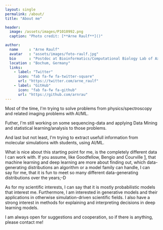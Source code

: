 ```yaml
---
layout: single
permalink: /about/
title: "About me"

header:
  image: /assets/images/P1010992.png
  caption: "Photo credit: [**Arne Raulf**]()"

author:
  name     : "Arne Raulf"
  avatar   : "assets/images/foto-raulf.jpg"
  bio      : "Postdoc at Bioinformatics/Computational Biology Lab of Axel Mosig. AI/ML in physical/biological problems."
  location : "Bochum, Germany" 
  links:
    - label: "Twitter"
      icon: "fab fa-fw fa-twitter-square"
      url: "https://twitter.com/arne_raulf"
    - label: "GitHub"
      icon: "fab fa-fw fa-github"
      url: "https://github.com/arnrau"
---
```

Most of the time, I'm trying to solve problems from physics/spectroscopy and related imaging problems with AI/ML. 

Futher, I'm still working on some sequencing-data and applying Data Mining and statistical learning/analysis to those problems. 

And last but not least, I'm trying to extract usefull information from molecular simulations with students, using AI/ML.

What is nice about this starting point for me, is the completely different data I can work with. If you assume, like Goodfellow, Bengio and Courville [1](https://www.deeplearningbook.org/), that machine learning and deep learning are more about finding out, which data-generating distributions an algorithm or a model family can handle, I can say for me, that it is fun to meet so many different data-generating distributions over the years;-D

As for my scientific interests, I can say that it is mostly probabilistic models that interest me. Furthermore, I am interested in generative models and their applications in otherwise simulation-driven scientific fields. I also have a strong interest in methods for explaining and interpreting decisions in deep learning models.   

I am always open for suggestions and cooperation, so if there is anything, please contact me!